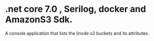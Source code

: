 # .net core 7.0 , Serilog, docker and AmazonS3 Sdk.
A console application that lists the linode s3 buckets and its attributes.
